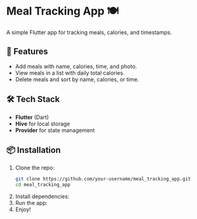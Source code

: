 # Meal Tracking App 🍽️

A simple Flutter app for tracking meals, calories, and timestamps.

## 🚀 Features
- Add meals with name, calories, time, and photo.
- View meals in a list with daily total calories.
- Delete meals and sort by name, calories, or time.

## 🛠️ Tech Stack
- **Flutter** (Dart)
- **Hive** for local storage
- **Provider** for state management

## 📦 Installation
1. Clone the repo:
   ```sh
   git clone https://github.com/your-username/meal_tracking_app.git
   cd meal_tracking_app
2. Install dependencies:
3. Run the app:
4. Enjoy!
